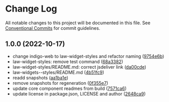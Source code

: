 # Change Log

All notable changes to this project will be documented in this file.
See [Conventional Commits](https://conventionalcommits.org) for commit guidelines.

## 1.0.0 (2022-10-17)

* change indigo-web to law-widget-styles and refactor naming ([9754e6b](https://github.com/laws-africa/law-widget-styles/commit/9754e6b))
* law-widget-styles: remove test command ([68a3382](https://github.com/laws-africa/law-widget-styles/commit/68a3382))
* law-widget-styles/README.md: correct jsdeliver link ([da00cde](https://github.com/laws-africa/law-widget-styles/commit/da00cde))
* law-widgets--styles/README.md ([4b51fc9](https://github.com/laws-africa/law-widget-styles/commit/4b51fc9))
* readd snapshots ([aa1ba1e](https://github.com/laws-africa/law-widget-styles/commit/aa1ba1e))
* remove snapshots for regeneration ([0f355e7](https://github.com/laws-africa/law-widget-styles/commit/0f355e7))
* update core component readmes from build ([7571ca6](https://github.com/laws-africa/law-widget-styles/commit/7571ca6))
* update license in package.json, LICENSE and author ([2648ca9](https://github.com/laws-africa/law-widget-styles/commit/2648ca9))
